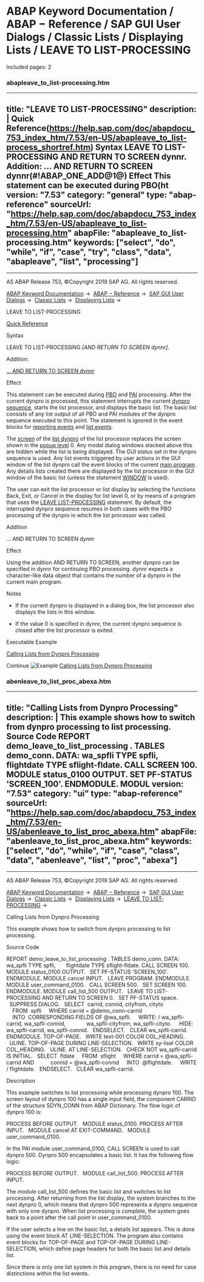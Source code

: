 # ABAP Keyword Documentation / ABAP − Reference / SAP GUI User Dialogs / Classic Lists / Displaying Lists / LEAVE TO LIST-PROCESSING

Included pages: 2


### abapleave_to_list-processing.htm

---
title: "LEAVE TO LIST-PROCESSING"
description: |
  Quick Reference(https://help.sap.com/doc/abapdocu_753_index_htm/7.53/en-US/abapleave_to_list-process_shortref.htm) Syntax LEAVE TO LIST-PROCESSING AND RETURN TO SCREEN dynnr. Addition: ... AND RETURN TO SCREEN dynnr(#!ABAP_ONE_ADD@1@) Effect This statement can be executed during PBO(ht
version: "7.53"
category: "general"
type: "abap-reference"
sourceUrl: "https://help.sap.com/doc/abapdocu_753_index_htm/7.53/en-US/abapleave_to_list-processing.htm"
abapFile: "abapleave_to_list-processing.htm"
keywords: ["select", "do", "while", "if", "case", "try", "class", "data", "abapleave", "list", "processing"]
---

* * *

AS ABAP Release 753, ©Copyright 2019 SAP AG. All rights reserved.

[ABAP Keyword Documentation](https://help.sap.com/doc/abapdocu_753_index_htm/7.53/en-US/abenabap.htm) →  [ABAP − Reference](https://help.sap.com/doc/abapdocu_753_index_htm/7.53/en-US/abenabap_reference.htm) →  [SAP GUI User Dialogs](https://help.sap.com/doc/abapdocu_753_index_htm/7.53/en-US/abenabap_screens.htm) →  [Classic Lists](https://help.sap.com/doc/abapdocu_753_index_htm/7.53/en-US/abenabap_dynpro_list.htm) →  [Displaying Lists](https://help.sap.com/doc/abapdocu_753_index_htm/7.53/en-US/abenlists_displayed.htm) → 

LEAVE TO LIST-PROCESSING

[Quick Reference](https://help.sap.com/doc/abapdocu_753_index_htm/7.53/en-US/abapleave_to_list-process_shortref.htm)

Syntax

LEAVE TO LIST-PROCESSING *\[*AND RETURN TO SCREEN dynnr*\]*.

Addition:

[... AND RETURN TO SCREEN dynnr](#!ABAP_ONE_ADD@1@)

Effect

This statement can be executed during [PBO](https://help.sap.com/doc/abapdocu_753_index_htm/7.53/en-US/abenpbo_glosry.htm "Glossary Entry") and [PAI](https://help.sap.com/doc/abapdocu_753_index_htm/7.53/en-US/abenpai_glosry.htm "Glossary Entry") processing. After the current dynpro is processed, this statement interrupts the current [dynpro sequence](https://help.sap.com/doc/abapdocu_753_index_htm/7.53/en-US/abendynpro_sequence_glosry.htm "Glossary Entry"), starts the list processor, and displays the basic list. The basic list consists of any list output of all PBO and PAI modules of the dynpro sequence executed to this point. The statement is ignored in the event blocks for [reporting events](https://help.sap.com/doc/abapdocu_753_index_htm/7.53/en-US/abenreporting_event_glosry.htm "Glossary Entry") and [list events](https://help.sap.com/doc/abapdocu_753_index_htm/7.53/en-US/abenlist_event_glosry.htm "Glossary Entry").

The [screen](https://help.sap.com/doc/abapdocu_753_index_htm/7.53/en-US/abenscreen_glosry.htm "Glossary Entry") of the [list dynpro](https://help.sap.com/doc/abapdocu_753_index_htm/7.53/en-US/abenlist_dynpro_glosry.htm "Glossary Entry") of the list processor replaces the screen shown in the [popup level](https://help.sap.com/doc/abapdocu_753_index_htm/7.53/en-US/abenpop-up_level_glosry.htm "Glossary Entry") 0. Any modal dialog windows stacked above this are hidden while the list is being displayed. The GUI status set in the dynpro sequence is used. Any list events triggered by user actions in the GUI window of the list dynpro call the event blocks of the current [main program](https://help.sap.com/doc/abapdocu_753_index_htm/7.53/en-US/abenmain_program_glosry.htm "Glossary Entry"). Any details lists created there are displayed by the list processor in the GUI window of the basic list (unless the statement [WINDOW](https://help.sap.com/doc/abapdocu_753_index_htm/7.53/en-US/abapwindow.htm) is used).

The user can exit the list processor or list display by selecting the functions Back, Exit, or Cancel in the display for list level 0, or by means of a program that uses the [LEAVE LIST-PROCESSING](https://help.sap.com/doc/abapdocu_753_index_htm/7.53/en-US/abapleave_list-processing.htm) statement. By default, the interrupted dynpro sequence resumes in both cases with the PBO processing of the dynpro in which the list processor was called.

Addition

... AND RETURN TO SCREEN dynnr

Effect

Using the addition AND RETURN TO SCREEN, another dynpro can be specified in dynnr for continuing PBO processing. dynnr expects a character-like data object that contains the number of a dynpro in the current main program.

Notes

-   If the current dynpro is displayed in a dialog box, the list processor also displays the lists in this window.
    
-   If the value 0 is specified in dynnr, the current dynpro sequence is closed after the list processor is exited.
    

Executable Example

[Calling Lists from Dynpro Processing](https://help.sap.com/doc/abapdocu_753_index_htm/7.53/en-US/abenleave_to_list_proc_abexa.htm)

Continue
![Example](exa.gif "Example") [Calling Lists from Dynpro Processing](https://help.sap.com/doc/abapdocu_753_index_htm/7.53/en-US/abenleave_to_list_proc_abexa.htm)


### abenleave_to_list_proc_abexa.htm

---
title: "Calling Lists from Dynpro Processing"
description: |
  This example shows how to switch from dynpro processing to list processing. Source Code REPORT demo_leave_to_list_processing . TABLES demo_conn. DATA: wa_spfli TYPE spfli, flightdate TYPE sflight-fldate. CALL SCREEN 100. MODULE status_0100 OUTPUT. SET PF-STATUS 'SCREEN_100'. ENDMODULE. MODUL
version: "7.53"
category: "ui"
type: "abap-reference"
sourceUrl: "https://help.sap.com/doc/abapdocu_753_index_htm/7.53/en-US/abenleave_to_list_proc_abexa.htm"
abapFile: "abenleave_to_list_proc_abexa.htm"
keywords: ["select", "do", "while", "if", "case", "class", "data", "abenleave", "list", "proc", "abexa"]
---

* * *

AS ABAP Release 753, ©Copyright 2019 SAP AG. All rights reserved.

[ABAP Keyword Documentation](https://help.sap.com/doc/abapdocu_753_index_htm/7.53/en-US/abenabap.htm) →  [ABAP − Reference](https://help.sap.com/doc/abapdocu_753_index_htm/7.53/en-US/abenabap_reference.htm) →  [SAP GUI User Dialogs](https://help.sap.com/doc/abapdocu_753_index_htm/7.53/en-US/abenabap_screens.htm) →  [Classic Lists](https://help.sap.com/doc/abapdocu_753_index_htm/7.53/en-US/abenabap_dynpro_list.htm) →  [Displaying Lists](https://help.sap.com/doc/abapdocu_753_index_htm/7.53/en-US/abenlists_displayed.htm) →  [LEAVE TO LIST-PROCESSING](https://help.sap.com/doc/abapdocu_753_index_htm/7.53/en-US/abapleave_to_list-processing.htm) → 

Calling Lists from Dynpro Processing

This example shows how to switch from dynpro processing to list processing.

Source Code

REPORT demo\_leave\_to\_list\_processing .
TABLES demo\_conn.
DATA: wa\_spfli TYPE spfli,
      flightdate TYPE sflight-fldate.
CALL SCREEN 100.
MODULE status\_0100 OUTPUT.
  SET PF-STATUS 'SCREEN\_100'.
ENDMODULE.
MODULE cancel INPUT.
  LEAVE PROGRAM.
ENDMODULE.
MODULE user\_command\_0100.
  CALL SCREEN 500.
  SET SCREEN 100.
ENDMODULE.
MODULE call\_list\_500 OUTPUT.
  LEAVE TO LIST-PROCESSING AND RETURN TO SCREEN 0.
  SET PF-STATUS space.
  SUPPRESS DIALOG.
  SELECT  carrid, connid, cityfrom, cityto
    FROM  spfli
    WHERE carrid = @demo\_conn-carrid
    INTO  CORRESPONDING FIELDS OF @wa\_spfli.
    WRITE: / wa\_spfli-carrid, wa\_spfli-connid,
             wa\_spfli-cityfrom, wa\_spfli-cityto.
    HIDE: wa\_spfli-carrid, wa\_spfli-connid.
  ENDSELECT.
  CLEAR wa\_spfli-carrid.
ENDMODULE.
TOP-OF-PAGE.
  WRITE text-001 COLOR COL\_HEADING.
  ULINE.
TOP-OF-PAGE DURING LINE-SELECTION.
  WRITE sy-lisel COLOR COL\_HEADING.
  ULINE.
AT LINE-SELECTION.
  CHECK NOT wa\_spfli-carrid IS INITIAL.
  SELECT  fldate
    FROM  sflight
    WHERE carrid = @wa\_spfli-carrid AND
          connid = @wa\_spfli-connid
    INTO  @flightdate.
    WRITE / flightdate.
  ENDSELECT.
  CLEAR wa\_spfli-carrid.

Description

This example switches to list processing while processing dynpro 100. The screen layout of dynpro 100 has a single input field, the component CARRID of the structure SDYN\_CONN from ABAP Dictionary. The flow logic of dynpro 100 is:

PROCESS BEFORE OUTPUT.
  MODULE status\_0100.
PROCESS AFTER INPUT.
  MODULE cancel AT EXIT-COMMAND.
  MODULE user\_command\_0100.

In the PAI module user\_command\_0100, CALL SCREEN is used to call dynpro 500. Dynpro 500 encapsulates a basic list. It has the following flow logic:

PROCESS BEFORE OUTPUT.
  MODULE call\_list\_500.
PROCESS AFTER INPUT.

The module call\_list\_500 defines the basic list and switches to list processing. After returning from the list display, the system branches to the next dynpro 0, which means that dynpro 500 represents a dynpro sequence with only one dynpro. When list processing is complete, the system goes back to a point after the call point in user\_command\_0100.

If the user selects a line on the basic list, a details list appears. This is done using the event block AT LINE-SELECTION. The program also contains event blocks for TOP-OF-PAGE and TOP-OF-PAGE DURING LINE-SELECTION, which define page headers for both the basic list and details list.

Since there is only one list system in this program, there is no need for case distinctions within the list events.
